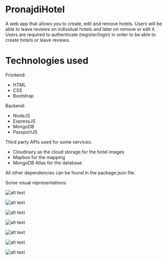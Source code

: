 # PronajdiHotel

A web app that allows you to create, edit and remove hotels. Users will be able to leave reviews on individual hotels and later on remove or edit it.
Users are required to authenticate (register/login) in order to be able to create hotels or leave reviews.

# Technologies used

Frontend:
- HTML
- CSS
- Bootstrap

Backend:
- NodeJS
- ExpressJS
- MongoDB
- PassportJS

Third party APIs used for some services:
- Cloudinary as the cloud storage for the hotel images
- Mapbox for the mapping
- MongoDB Atlas for the database

All other dependencies can be found in the package.json file.

Some visual representations:

![alt text](https://res.cloudinary.com/gele/image/upload/v1612528394/readme-images/landing-page_lsrvic.png)

![alt text](https://res.cloudinary.com/gele/image/upload/v1612529419/readme-images/register_cf24zy.png)

![alt text](https://res.cloudinary.com/gele/image/upload/v1612529414/readme-images/login_c9ap5j.png)

![alt text](https://res.cloudinary.com/gele/image/upload/v1612529228/readme-images/hotels_rw8pum.png)

![alt text](https://res.cloudinary.com/gele/image/upload/v1612529270/readme-images/hotels-2_rahhia.png)

![alt text](https://res.cloudinary.com/gele/image/upload/v1612529404/readme-images/hotelot_lgxd8o.png)

![alt text](https://res.cloudinary.com/gele/image/upload/v1612529404/readme-images/nov-hotel_jk5g0u.png)
